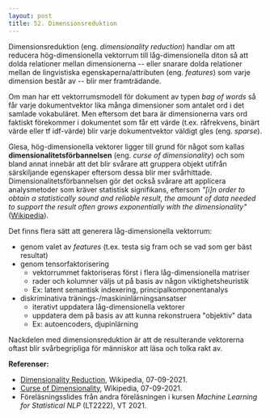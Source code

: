 ```yaml
---
layout: post
title: 52. Dimensionsreduktion
---
```


Dimensionsreduktion (eng. *dimensionality reduction*) handlar om att reducera hög-dimensionella vektorrum till låg-dimensionella diton så att dolda relationer mellan dimensionerna -- eller snarare dolda relationer mellan de lingvistiska egenskaperna/attributen (eng. *features*) som varje dimension består av -- blir mer framträdande. 

Om man har ett vektorrumsmodell för dokument av typen *bag of words* så får varje dokumentvektor lika många dimensioner som antalet ord i det samlade vokabuläret. Men eftersom det bara är dimensionerna vars ord faktiskt förekommer i dokumentet som får ett värde (t.ex. råfrekvens, binärt värde eller tf idf-värde) blir varje dokumentvektor väldigt gles (eng. *sparse*).

Glesa, hög-dimensionella vektorer ligger till grund för något som kallas **dimensionalitetsförbannelsen** (eng. *curse of dimensionality*) och som bland annat innebär att det blir svårare att gruppera objekt utifrån särskiljande egenskaper eftersom dessa blir mer svårhittade. Dimensionalitetsförbannelsen gör det också svårare att applicera analysmetoder som kräver statistisk signifikans, eftersom *"[i]n order to obtain a statistically sound and reliable result, the amount of data needed to support the result often grows exponentially with the dimensionality"* ([Wikipedia](https://en.wikipedia.org/wiki/Curse_of_dimensionality)).

Det finns flera sätt att generera låg-dimensionella vektorrum:<br>
- genom valet av *features* (t.ex. testa sig fram och se vad som ger bäst resultat)
- genom tensorfaktorisering 
    - vektorrummet faktoriseras först i flera låg-dimensionella matriser
    - rader och kolumner väljs ut på basis av någon viktighetsheuristik
    - Ex: latent semantisk indexering, principalkomponentanalys
- diskriminativa tränings-/maskininlärningsansatser
    - iterativt uppdatera låg-dimensionella vektorer
    - uppdatera dem på basis av att kunna rekonstruera "objektiv" data
    - Ex: autoencoders, djupinlärning
  
Nackdelen med dimensionsreduktion är att de resulterande vektorerna oftast blir svårbegripliga för människor att läsa och tolka rakt av.

**Referenser:**<br>
- [Dimensionality Reduction](https://en.wikipedia.org/wiki/Curse_of_dimensionality), Wikipedia, 07-09-2021.
- [Curse of Dimensionality](https://en.wikipedia.org/wiki/Curse_of_dimensionality), Wikipedia, 07-09-2021.
- Föreläsningsslides från andra föreläsningen i kursen *Machine Learning for Statistical NLP* (LT2222), VT 2021.   